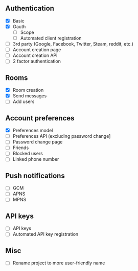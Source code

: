 ## Authentication
 - [x] Basic
 - [x] Oauth
    - [ ] Scope
    - [ ] Automated client registration
 - [ ] 3rd party (Google, Facebook, Twitter, Steam, reddit, etc.)
 - [ ] Account creation page
 - [ ] Account creation API
 - [ ] 2 factor authentication

## Rooms
 - [x] Room creation
 - [x] Send messages
 - [ ] Add users

## Account preferences
 - [x] Preferences model
 - [ ] Preferences API (excluding password change]
 - [ ] Password change page
 - [ ] Friends
 - [ ] Blocked users
 - [ ] Linked phone number

## Push notifications
 - [ ] GCM
 - [ ] APNS
 - [ ] MPNS

## API keys
 - [ ] API keys
 - [ ] Automated API key registration

## Misc
 - [ ] Rename project to more user-friendly name